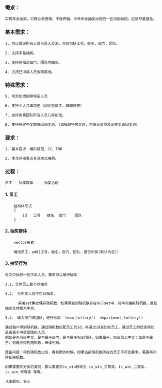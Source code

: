 ### 需求：
    实现年会抽奖，只做业务逻辑，不做界面。今年年会抽奖出现的一些功能缺陷，应该尽量避免。

### 基本需求：

    1. 可以假定所有人员已录入奖池，信息包括工号，姓名，部门，团队。
    
    2. 支持多轮抽奖。
    
    3. 支持在指定部门、团队内抽奖。
    
    4. 支持已中奖人员放回奖池。

### 特殊需求：

    5. 可添加或剔除特定人员
    
    6. 支持个人几率加倍（如优秀员工，琅琊榜等）
    
    7. 支持优秀团队所有人员几率加倍。
    
    8. 支持特定中奖群体回归奖池，（如抽取特等奖时，将阳光普照及三等奖返回奖池）
    
    
### 要求：

    1. 基本要求：编码规范，CC，TDD
    
    2. 本次评审重点关注测试用例。
    
    
### 过程：

    员工---抽奖群体-----抽奖活动
     
#### 1. 员工 
    
        结构体形式 
        {
            id   工号   姓名  部门    团队 
        }
        
    
#### 2. 抽奖群体
    
        vector形式
        
        增加员工，add(工号，姓名，部门，团队，是否中奖(默认为否))
        
#### 3. 抽奖行为

    每次只抽取一位中奖人员，要求可以循环抽奖
    
    3.1、全体员工都可以抽奖 
    
    3.2、 已中奖人员不可以抽奖， 
        
          采用set集合保存随机数，如果得到的随机数存在与于set中，则再次抽取随机数，直到抽奖全体都为中奖。

    3.3、 输入部门或团队，进行抽奖  team_lottery()  department_lottery()
    
    通过循环得到随机数，通过随机数匹配员工的id，再通过id查到到员工，通过员工的信息得到是否属于中奖范围的人员，
    例如是否已经中奖，是否属于部门，是否属于指定团队，如果属于，则该员工中奖；如果不属于，则再次得到随机数，继续判断。
    
    遗留问题：得到随机数之后，再判断的时候，如果当前随机数所在的员工不符合要求，需要再次得到随机数。
    
    如果需要区分奖的类别，那么需要将is_win修改为 is_win_三等奖，is_win_二等奖，is_win_特等奖 等等。
    
    几率翻倍，表示
    
    
    
    